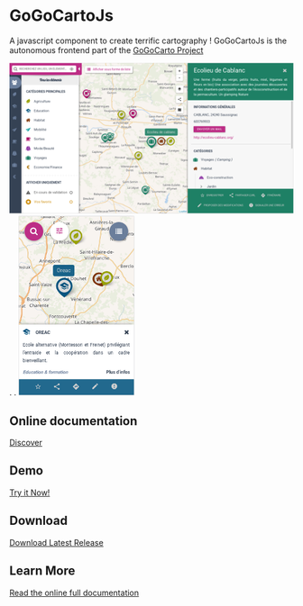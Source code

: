 GoGoCartoJs
==========
A javascript component to create terrific cartography ! GoGoCartoJs is the autonomous frontend part of the [GoGoCarto Project](https://github.com/pixelhumain/GoGoCarto)

![alt text](docs/images/desktop.png "Desktop")
.   .   ![alt text](docs/images/mobile.png "Mobile")


Online documentation
-------------------

[Discover](https://pixelhumain.github.io/GoGoCartoJs)

Demo
-----

[Try it Now!](https://pixelhumain.github.io/GoGoCartoJs/web/examples)


Download
--------

[Download Latest Release](https://github.com/pixelhumain/GoGoCartoJs/releases)


Learn More
--------

[Read the online full documentation](https://pixelhumain.github.io/GoGoCartoJs)

